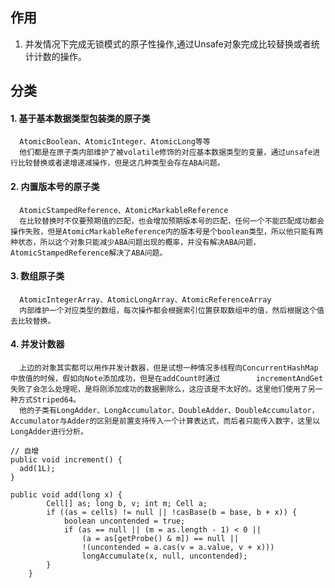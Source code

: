 ## 作用
1. 并发情况下完成无锁模式的原子性操作,通过Unsafe对象完成比较替换或者统计计数的操作。
## 分类
#### 1. 基于基本数据类型包装类的原子类
      AtomicBoolean、AtomicInteger、AtomicLong等等
      他们都是在原子类内部维护了被volatile修饰的对应基本数据类型的变量，通过unsafe进行比较替换或者递增递减操作，但是这几种类型会存在ABA问题。
#### 2. 内置版本号的原子类
      AtomicStampedReference、AtomicMarkableReference
      在比较替换时不仅要预期值的匹配，也会增加预期版本号的匹配，任何一个不能匹配成功都会操作失败，但是AtomicMarkableReference内的版本号是个boolean类型，所以他只能有两种状态，所以这个对象只能减少ABA问题出现的概率，并没有解决ABA问题，AtomicStampedReference解决了ABA问题。
#### 3. 数组原子类
      AtomicIntegerArray、AtomicLongArray、AtomicReferenceArray
      内部维护一个对应类型的数组，每次操作都会根据索引位置获取数组中的值，然后根据这个值去比较替换。
#### 4. 并发计数器
      上边的对象其实都可以用作并发计数器，但是试想一种情况多线程向ConcurrentHashMap中放值的时候，假如向Note添加成功，但是在addCount时通过        incrementAndGet失败了会怎么处理呢，是将刚添加成功的数据删除么，这应该是不太好的。这里他们使用了另一种方式Striped64。
      他的子类有LongAdder、LongAccumulator、DoubleAdder、DoubleAccumulator，Accumulator与Adder的区别是前置支持传入一个计算表达式，而后者只能传入数字，这里以LongAdder进行分析。
```
// 自增
public void increment() {
  add(1L);
}

public void add(long x) {
        Cell[] as; long b, v; int m; Cell a;
        if ((as = cells) != null || !casBase(b = base, b + x)) {
            boolean uncontended = true;
            if (as == null || (m = as.length - 1) < 0 ||
                (a = as[getProbe() & m]) == null ||
                !(uncontended = a.cas(v = a.value, v + x)))
                longAccumulate(x, null, uncontended);
        }
    }
  ```  
